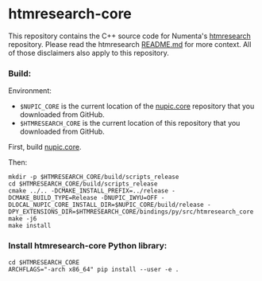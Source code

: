 # htmresearch-core

This repository contains the C++ source code for Numenta's [htmresearch](https://github.com/numenta/htmresearch) repository. Please read the htmresearch [README.md](https://github.com/numenta/htmresearch/blob/master/README.md) for more context. All of those disclaimers also apply to this repository.

### Build:

Environment:

 * `$NUPIC_CORE` is the current location of the [nupic.core](https://github.com/numenta/nupic.core) repository that you downloaded from GitHub.
 * `$HTMRESEARCH_CORE` is the current location of this repository that you downloaded from GitHub.

First, build [nupic.core](https://github.com/numenta/nupic.core).

Then:

    mkdir -p $HTMRESEARCH_CORE/build/scripts_release
    cd $HTMRESEARCH_CORE/build/scripts_release
    cmake ../.. -DCMAKE_INSTALL_PREFIX=../release -DCMAKE_BUILD_TYPE=Release -DNUPIC_IWYU=OFF -DLOCAL_NUPIC_CORE_INSTALL_DIR=$NUPIC_CORE/build/release -DPY_EXTENSIONS_DIR=$HTMRESEARCH_CORE/bindings/py/src/htmresearch_core
    make -j6
    make install

### Install htmresearch-core Python library:

    cd $HTMRESEARCH_CORE
    ARCHFLAGS="-arch x86_64" pip install --user -e .
